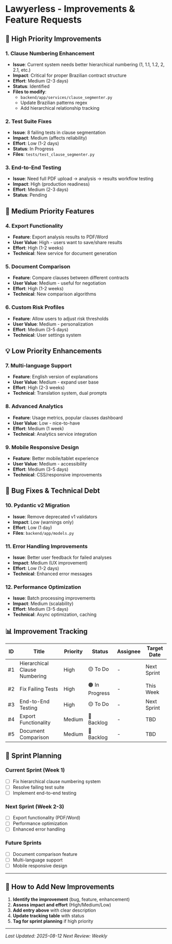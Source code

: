 # Lawyerless - Improvements & Feature Requests

## 🚀 High Priority Improvements

### 1. Clause Numbering Enhancement
- **Issue**: Current system needs better hierarchical numbering (1, 1.1, 1.2, 2, 2.1, etc.)
- **Impact**: Critical for proper Brazilian contract structure
- **Effort**: Medium (2-3 days)
- **Status**: Identified
- **Files to modify**: 
  - `backend/app/services/clause_segmenter.py`
  - Update Brazilian patterns regex
  - Add hierarchical relationship tracking

### 2. Test Suite Fixes
- **Issue**: 8 failing tests in clause segmentation
- **Impact**: Medium (affects reliability)
- **Effort**: Low (1-2 days)
- **Status**: In Progress
- **Files**: `tests/test_clause_segmenter.py`

### 3. End-to-End Testing
- **Issue**: Need full PDF upload → analysis → results workflow testing
- **Impact**: High (production readiness)
- **Effort**: Medium (2-3 days)
- **Status**: Pending

## 🎯 Medium Priority Features

### 4. Export Functionality
- **Feature**: Export analysis results to PDF/Word
- **User Value**: High - users want to save/share results
- **Effort**: High (1-2 weeks)
- **Technical**: New service for document generation

### 5. Document Comparison
- **Feature**: Compare clauses between different contracts
- **User Value**: Medium - useful for negotiation
- **Effort**: High (1-2 weeks)
- **Technical**: New comparison algorithms

### 6. Custom Risk Profiles
- **Feature**: Allow users to adjust risk thresholds
- **User Value**: Medium - personalization
- **Effort**: Medium (3-5 days)
- **Technical**: User settings system

## 💡 Low Priority Enhancements

### 7. Multi-language Support
- **Feature**: English version of explanations
- **User Value**: Medium - expand user base
- **Effort**: High (2-3 weeks)
- **Technical**: Translation system, dual prompts

### 8. Advanced Analytics
- **Feature**: Usage metrics, popular clauses dashboard
- **User Value**: Low - nice-to-have
- **Effort**: Medium (1 week)
- **Technical**: Analytics service integration

### 9. Mobile Responsive Design
- **Feature**: Better mobile/tablet experience
- **User Value**: Medium - accessibility
- **Effort**: Medium (3-5 days)
- **Technical**: CSS/responsive improvements

## 🐛 Bug Fixes & Technical Debt

### 10. Pydantic v2 Migration
- **Issue**: Remove deprecated v1 validators
- **Impact**: Low (warnings only)
- **Effort**: Low (1 day)
- **Files**: `backend/app/models.py`

### 11. Error Handling Improvements
- **Issue**: Better user feedback for failed analyses
- **Impact**: Medium (UX improvement)
- **Effort**: Low (1-2 days)
- **Technical**: Enhanced error messages

### 12. Performance Optimization
- **Issue**: Batch processing improvements
- **Impact**: Medium (scalability)
- **Effort**: Medium (3-5 days)
- **Technical**: Async optimization, caching

## 📊 Improvement Tracking

| ID | Title | Priority | Status | Assignee | Target Date |
|----|-------|----------|--------|----------|-------------|
| #1 | Hierarchical Clause Numbering | High | 🟡 To Do | - | Next Sprint |
| #2 | Fix Failing Tests | High | 🟠 In Progress | - | This Week |
| #3 | End-to-End Testing | High | 🟡 To Do | - | Next Sprint |
| #4 | Export Functionality | Medium | 🔵 Backlog | - | TBD |
| #5 | Document Comparison | Medium | 🔵 Backlog | - | TBD |

## 🎯 Sprint Planning

### Current Sprint (Week 1)
- [ ] Fix hierarchical clause numbering system
- [ ] Resolve failing test suite
- [ ] Implement end-to-end testing

### Next Sprint (Week 2-3)
- [ ] Export functionality (PDF/Word)
- [ ] Performance optimization
- [ ] Enhanced error handling

### Future Sprints
- [ ] Document comparison feature
- [ ] Multi-language support
- [ ] Mobile responsive design

---

## 📝 How to Add New Improvements

1. **Identify the improvement** (bug, feature, enhancement)
2. **Assess impact and effort** (High/Medium/Low)
3. **Add entry above** with clear description
4. **Update tracking table** with status
5. **Tag for sprint planning** if high priority

---

*Last Updated: 2025-08-12*
*Next Review: Weekly*